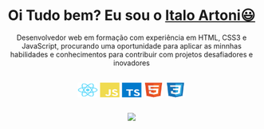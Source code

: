 <div>
  
  <h1 align="center">
    Oi Tudo bem? Eu sou o 
    <a href="https://www.linkedin.com/in/italo-artoni-81915525b/">Italo Artoni😃️</a>
  </h1>
  
  <p align="center">
Desenvolvedor web em formação com experiência em HTML, CSS3 e JavaScript, procurando uma oportunidade para aplicar as minnhas habilidades e conhecimentos para contribuir com projetos desafiadores e inovadores
    

  
</div>



<div align="center" valign="top"><br>
  <img align="center" alt="React" height="30" width="40" src="https://raw.githubusercontent.com/devicons/devicon/master/icons/react/react-original.svg">

  <img align="center" alt="Js" height="30" width="40" src="https://raw.githubusercontent.com/devicons/devicon/master/icons/javascript/javascript-plain.svg">
  <img align="center" alt="Js" height="30" width="40" src="https://raw.githubusercontent.com/devicons/devicon/master/icons/typescript/typescript-plain.svg">
  <img align="center" alt="HTML" height="30" width="40" src="https://raw.githubusercontent.com/devicons/devicon/master/icons/html5/html5-original.svg">
  <img align="center" alt="CSS" height="30" width="40" src="https://raw.githubusercontent.com/devicons/devicon/master/icons/css3/css3-original.svg">



</div><br>

<div align="center">
 
 
  <a href="https://www.linkedin.com/in/italo-artoni-81915525b/" target="_blank"><img src="https://img.shields.io/badge/-LinkedIn-%230077B5?style=for-the-badge&logo=linkedin&logoColor=white" target="_blank"></a> 
 
</div>



<div>  <img href="https://www.imagemhost.com.br/image/rUGaZy";   </div>
